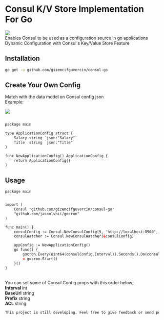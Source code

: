 # Consul K/V Store Implementation For Go

<img src="https://i.ibb.co/kGwcF7S/Screen-Shot-2021-12-04-at-18-56-46.png"/>
<br/>Enables Consul to be used as a configuration source in go applications
<br/>Dynamic Configuration with Consul's Key/Value Store Feature


## Installation


```bash
go get -u github.com/gizemcifguvercin/consul-go
```

## Create Your Own Config 

Match with the data model on Consul config json
</br>Example:

<img src="https://i.ibb.co/ScnJtQZ/Screen-Shot-2021-12-04-at-22-22-41.png"/>

```html

package main

type ApplicationConfig struct {
	Salary string `json:"Salary"`
	Title  string `json:"Title"`
}

func NewApplicationConfig() ApplicationConfig {
	return ApplicationConfig{}
}


```


## Usage


```html
package main

```

```html

import (
	Consul "github.com/gizemcifguvercin/consul-go"
	"github.com/jasonlvhit/gocron"
)

```

```html
func main() {
	consulConfig := Consul.NewConsulConfig(5, "http://localhost:8500", "go", "")
	consulWatcher := Consul.NewConsulWatcher(&consulConfig)

	appConfig := NewApplicationConfig()
	go func() {
		gocron.Every(uint64(consulConfig.Interval)).Seconds().Do(consulWatcher.Watch, &appConfig)
		<-gocron.Start()
	}()
}

```

</br>You can set some of Consul Config props with this order below;
       </br> <b>Interval</b> int
       </br> <b>BaseUrl</b>  string
       </br> <b>Prefix</b>   string
       </br> <b>ACL</b>      string

```html
This project is still developing. Feel free to give feedback or send pull request
```
